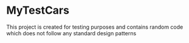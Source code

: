 # MyTestCars

This project is created for testing purposes and contains random code which does not follow any standard design patterns

